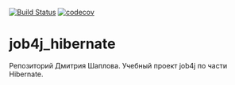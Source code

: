 [![Build Status](https://travis-ci.org/DmitriyShaplov/job4j_hibernate.svg?branch=master)](https://travis-ci.org/DmitriyShaplov/job4j_hibernate)
[![codecov](https://codecov.io/gh/DmitriyShaplov/job4j_hibernate/branch/master/graph/badge.svg)](https://codecov.io/gh/DmitriyShaplov/job4j_hibernate)

# job4j_hibernate

Репозиторий Дмитрия Шаплова.
Учебный проект job4j по части Hibernate.